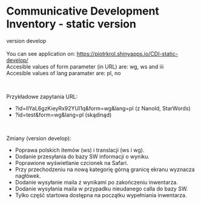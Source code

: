 # Communicative Development Inventory - static version
version develop
<br/> <br/>
You can see application on: https://piotrkrol.shinyapps.io/CDI-static-develop/ <br/>
Accesible values of form parameter (in URL) are: wg, ws and iii <br/>
Accesible values of lang paramater are: pl, no <br/>

<br/>

Przykładowe zapytania URL: <br/>
- ?id=IlYaL6gzKieyRx92YUl1q&form=wg&lang=pl (z NanoId, StarWords) <br/>
- ?id=test&form=wg&lang=pl (skądinąd) <br/>

<br/>

Zmiany (version develop): <br/>
- Poprawa polskich itemów (ws) i translacji (ws i wg). <br/>
- Dodanie przesyłania do bazy SW informacji o wyniku. <br/>
- Poprawione wyświetlanie czcionek na Safari. <br/>
- Przy przechodzeniu na nową kategorię górną granicę ekranu wyznacza nagłówek. <br/>
- Dodanie wysyłanie maila z wynikami po zakończeniu inwentarza. <br/>
- Dodanie wysyłania maila w przypadku nieudanego calla do bazy SW.
- Tylko część startowa dostępna na początku wypełniania inwentarza. 